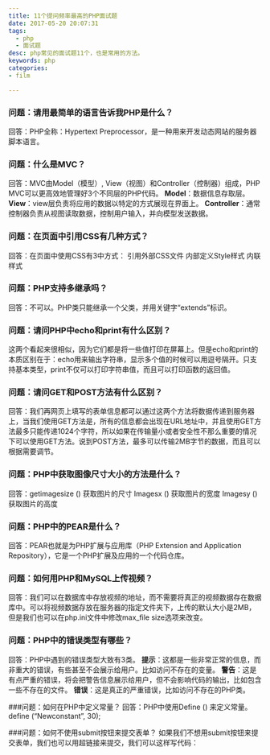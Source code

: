 ```yaml
---
title: 11个提问频率最高的PHP面试题
date: 2017-05-20 20:07:31
tags:
  - php 
  - 面试题
desc: php常见的面试题11个，也是常用的方法。
keywords: php
categories:
- film

---
```

### 问题：请用最简单的语言告诉我PHP是什么？
回答：PHP全称：Hypertext Preprocessor，是一种用来开发动态网站的服务器脚本语言。
<!--more-->
### 问题：什么是MVC？
回答：MVC由Model（模型）, View（视图）和Controller（控制器）组成，PHP MVC可以更高效地管理好3个不同层的PHP代码。
**Model**：数据信息存取层。
**View**：view层负责将应用的数据以特定的方式展现在界面上。
**Controller**：通常控制器负责从视图读取数据，控制用户输入，并向模型发送数据。

### 问题：在页面中引用CSS有几种方式？
回答：在页面中使用CSS有3中方式：
引用外部CSS文件
内部定义Style样式
内联样式

### 问题：PHP支持多继承吗？
回答：不可以。PHP类只能继承一个父类，并用关键字“extends”标识。

### 问题：请问PHP中echo和print有什么区别？
这两个看起来很相似，因为它们都是将一些值打印在屏幕上。但是echo和print的本质区别在于：echo用来输出字符串，显示多个值的时候可以用逗号隔开。只支持基本类型，print不仅可以打印字符串值，而且可以打印函数的返回值。

### 问题：请问GET和POST方法有什么区别？
回答：我们再网页上填写的表单信息都可以通过这两个方法将数据传递到服务器上，当我们使用GET方法是，所有的信息都会出现在URL地址中，并且使用GET方法最多只能传递1024个字符，所以如果在传输量小或者安全性不那么重要的情况下可以使用GET方法。说到POST方法，最多可以传输2MB字节的数据，而且可以根据需要调节。

### 问题：PHP中获取图像尺寸大小的方法是什么？
回答：getimagesize () 获取图片的尺寸
Imagesx () 获取图片的宽度
Imagesy () 获取图片的高度

### 问题：PHP中的PEAR是什么？
回答：PEAR也就是为PHP扩展与应用库（PHP Extension and Application Repository），它是一个PHP扩展及应用的一个代码仓库。

### 问题：如何用PHP和MySQL上传视频？
回答：我们可以在数据库中存放视频的地址，而不需要将真正的视频数据存在数据库中。可以将视频数据存放在服务器的指定文件夹下，上传的默认大小是2MB，但是我们也可以在php.ini文件中修改max_file size选项来改变。

### 问题：PHP中的错误类型有哪些？
回答：PHP中遇到的错误类型大致有3类。
**提示**：这都是一些非常正常的信息，而非重大的错误，有些甚至不会展示给用户。比如访问不存在的变量。
**警告**：这是有点严重的错误，将会把警告信息展示给用户，但不会影响代码的输出，比如包含一些不存在的文件。
**错误**：这是真正的严重错误，比如访问不存在的PHP类。

###问题：如何在PHP中定义常量？
回答：PHP中使用Define () 来定义常量。
define (“Newconstant”, 30);

###问题：如何不使用submit按钮来提交表单？
如果我们不想用submit按钮来提交表单，我们也可以用超链接来提交，我们可以这样写代码：
